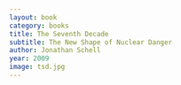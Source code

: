 ```yaml
---
layout: book
category: books
title: The Seventh Decade
subtitle: The New Shape of Nuclear Danger
author: Jonathan Schell
year: 2009
image: tsd.jpg
---
```

